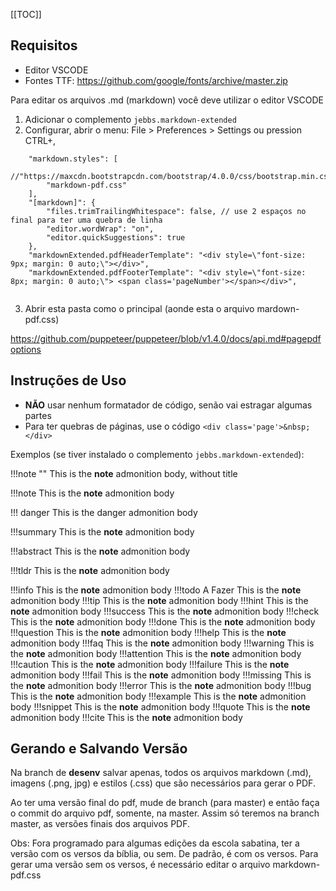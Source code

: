 [[TOC]]

## Requisitos

- Editor VSCODE
- Fontes TTF: https://github.com/google/fonts/archive/master.zip


Para editar os arquivos .md (markdown) você deve utilizar o editor VSCODE

1) Adicionar o complemento `jebbs.markdown-extended`
2) Configurar, abrir o menu: File > Preferences > Settings  ou pression CTRL+,
```
    "markdown.styles": [
        //"https://maxcdn.bootstrapcdn.com/bootstrap/4.0.0/css/bootstrap.min.css",
        "markdown-pdf.css"
    ],
    "[markdown]": {
        "files.trimTrailingWhitespace": false, // use 2 espaços no final para ter uma quebra de linha
        "editor.wordWrap": "on",
        "editor.quickSuggestions": true
    },
    "markdownExtended.pdfHeaderTemplate": "<div style=\"font-size: 9px; margin: 0 auto;\"></div>",
    "markdownExtended.pdfFooterTemplate": "<div style=\"font-size: 8px; margin: 0 auto;\"> <span class='pageNumber'></span></div>",


```

3) Abrir esta pasta como o principal (aonde esta o arquivo mardown-pdf.css)

https://github.com/puppeteer/puppeteer/blob/v1.4.0/docs/api.md#pagepdfoptions

## Instruções de Uso

- **NÃO** usar nenhum formatador de código, senão vai estragar algumas partes
- Para ter quebras de páginas, use o código `<div class='page'>&nbsp;</div>`

Exemplos (se tiver instalado o complemento `jebbs.markdown-extended`):

!!!note ""
    This is the **note** admonition body, without title
 
!!!note
    This is the **note** admonition body

 !!! danger
    This is the danger admonition body

!!!summary
    This is the **note** admonition body

!!!abstract
    This is the **note** admonition body

!!!tldr
    This is the **note** admonition body

!!!info
    This is the **note** admonition body
!!!todo A Fazer
    This is the **note** admonition body
!!!tip
    This is the **note** admonition body
!!!hint
    This is the **note** admonition body
!!!success
    This is the **note** admonition body
!!!check
    This is the **note** admonition body
!!!done
    This is the **note** admonition body
!!!question
    This is the **note** admonition body
!!!help
    This is the **note** admonition body
!!!faq
    This is the **note** admonition body
!!!warning
    This is the **note** admonition body
!!!attention
    This is the **note** admonition body
!!!caution
    This is the **note** admonition body
!!!failure
    This is the **note** admonition body
!!!fail
    This is the **note** admonition body
!!!missing
    This is the **note** admonition body
!!!error
    This is the **note** admonition body
!!!bug
    This is the **note** admonition body
!!!example
    This is the **note** admonition body
!!!snippet
    This is the **note** admonition body
!!!quote
    This is the **note** admonition body
!!!cite
    This is the **note** admonition body

## Gerando e Salvando Versão

Na branch de **desenv** salvar apenas, todos os arquivos markdown (.md), imagens (.png, jpg) e estilos (.css) que são necessários para gerar o PDF.

Ao ter uma versão final do pdf, mude de branch (para master) e então faça o commit do arquivo pdf, somente, na master. Assim só teremos na branch master, as versões finais dos arquivos PDF.

Obs: Fora programado para algumas edições da escola sabatina, ter a versão com os versos da bíblia, ou sem. De padrão, é com os versos. Para gerar uma versão sem os versos, é necessário editar o arquivo markdown-pdf.css 


<script>
document.write("aaaa");
</script>